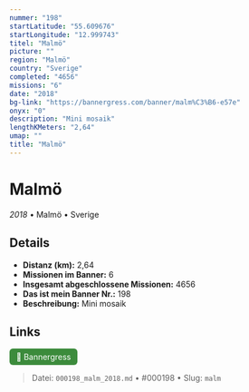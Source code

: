 ```yaml
---
nummer: "198"
startLatitude: "55.609676"
startLongitude: "12.999743"
titel: "Malmö"
picture: ""
region: "Malmö"
country: "Sverige"
completed: "4656"
missions: "6"
date: "2018"
bg-link: "https://bannergress.com/banner/malm%C3%B6-e57e"
onyx: "0"
description: "Mini mosaik"
lengthKMeters: "2,64"
umap: ""
title: "Malmö"
---
```

# Malmö

*2018* • Malmö • Sverige



## Details
- **Distanz (km):** 2,64
- **Missionen im Banner:** 6
- **Insgesamt abgeschlossene Missionen:** 4656
- **Das ist mein Banner Nr.:** 198
- **Beschreibung:** Mini mosaik


## Links
<div style="margin-top: 0.5em;">
<a href="https://bannergress.com/banner/malm%C3%B6-e57e" target="_blank" style="display:inline-block;margin-right:8px;padding:6px 12px;background-color:#3c8b3c;color:white;text-decoration:none;border-radius:6px;">🔗 Bannergress</a>

</div>


> Datei: `000198_malm_2018.md` • #000198 • Slug: `malm`
